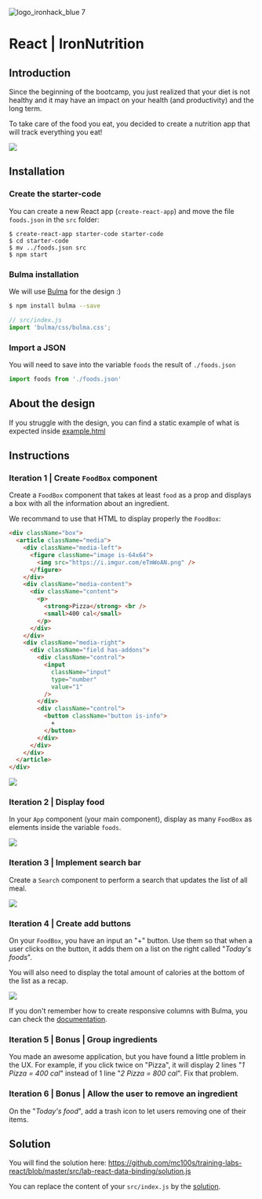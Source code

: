 ![logo_ironhack_blue 7](https://user-images.githubusercontent.com/23629340/40541063-a07a0a8a-601a-11e8-91b5-2f13e4e6b441.png)

# React | IronNutrition

## Introduction

Since the beginning of the bootcamp, you just realized that your diet is not healthy and it may have an impact on your health (and productivity) and the long term. 

To take care of the food you eat, you decided to create a nutrition app that will track everything you eat!


![](https://media.giphy.com/media/fH0dyqpPJRvTbiF5rJ/giphy.gif)

## Installation 

### Create the starter-code

You can create a new React app (`create-react-app`) and move the file `foods.json` in the `src` folder:

```
$ create-react-app starter-code starter-code
$ cd starter-code
$ mv ../foods.json src
$ npm start
```


### Bulma installation

We will use [Bulma](https://bulma.io/) for the design :)

```sh
$ npm install bulma --save
```

```javascript
// src/index.js
import 'bulma/css/bulma.css';
```

### Import a JSON

You will need to save into the variable `foods` the result of `./foods.json`
```js
import foods from './foods.json'
```


## About the design

If you struggle with the design, you can find a static example of what is expected inside [example.html](https://github.com/mc100s/module-3-react/blob/master/labs/lab-react-data-binding/example.html)


## Instructions

### Iteration 1 | Create `FoodBox` component

Create a `FoodBox` component that takes at least `food` as a prop and displays a box with all the information about an ingredient.

We recommand to use that HTML to display properly the `FoodBox`:

```html
<div className="box">
  <article className="media">
    <div className="media-left">
      <figure className="image is-64x64">
        <img src="https://i.imgur.com/eTmWoAN.png" />
      </figure>
    </div>
    <div className="media-content">
      <div className="content">
        <p>
          <strong>Pizza</strong> <br />
          <small>400 cal</small>
        </p>
      </div>
    </div>
    <div className="media-right">
      <div className="field has-addons">
        <div className="control">
          <input
            className="input"
            type="number" 
            value="1"
          />
        </div>
        <div className="control">
          <button className="button is-info">
            +
          </button>
        </div>
      </div>
    </div>
  </article>
</div>
```

![](https://i.imgur.com/bY9i5Rw.png)


### Iteration 2 | Display food

In your `App` component (your main component), display as many `FoodBox` as elements inside the variable `foods`.


![](https://i.imgur.com/3TVQJDO.png)


### Iteration 3 | Implement search bar

Create a `Search` component to perform a search that updates the list of all meal. 

![](https://i.imgur.com/XaOpAx8.png)



### Iteration 4 | Create add buttons

On your `FoodBox`, you have an input an "+" button. Use them so that when a user clicks on the button, it adds them on a list on the right called "*Today's foods*".

You will also need to display the total amount of calories at the bottom of the list as a recap.

![](https://media.giphy.com/media/fH0dyqpPJRvTbiF5rJ/giphy.gif)

If you don't remember how to create responsive columns with Bulma, you can check the [documentation](https://bulma.io/documentation/columns/basics/).


### Iteration 5 | Bonus | Group ingredients

You made an awesome application, but you have found a little problem in the UX. For example, if you click twice on "Pizza", it will display 2 lines "*1 Pizza = 400 cal*" instead of 1 line  "*2 Pizza = 800 cal*". Fix that problem.


### Iteration 6 | Bonus | Allow the user to remove an ingredient

On the "*Today's food*", add a trash icon to let users removing one of their items.



## Solution

You will find the solution here: https://github.com/mc100s/training-labs-react/blob/master/src/lab-react-data-binding/solution.js 

You can replace the content of your `src/index.js` by the [solution](https://github.com/mc100s/training-labs-react/blob/master/src/lab-react-data-binding/solution.js ).

